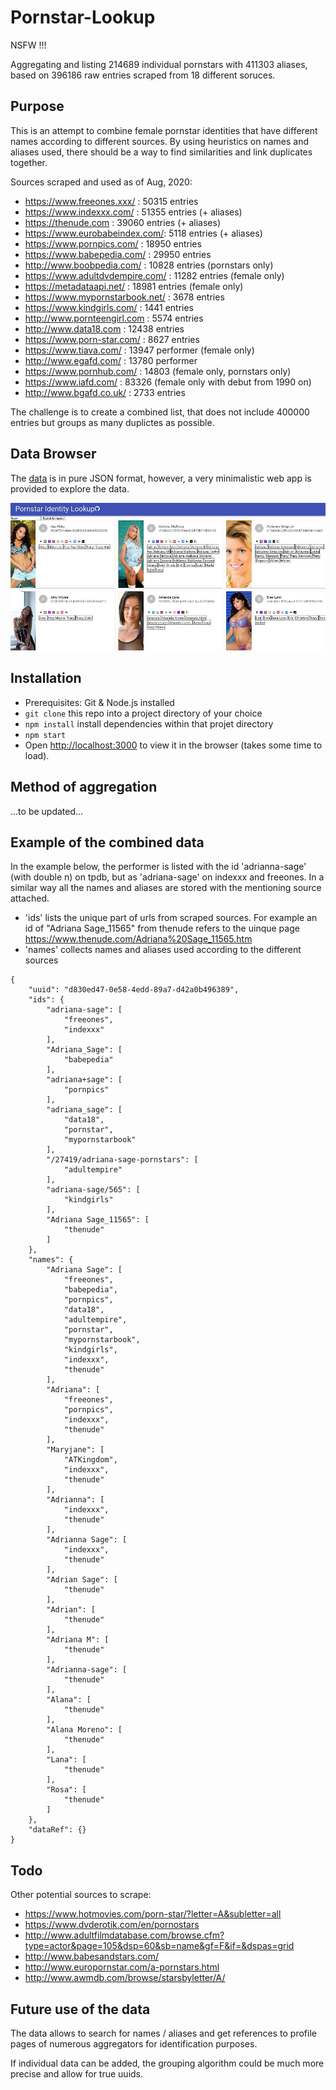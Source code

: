# Pornstar-Lookup

NSFW !!!

Aggregating and listing 214689 individual pornstars with 411303 aliases, based on 396186 raw entries scraped from 18 different soruces.

## Purpose
This is an attempt to combine female pornstar identities that have different names according to different sources. By using heuristics on names and aliases used, there should be a way to find similarities and link duplicates together.

Sources scraped and used as of Aug, 2020:
- https://www.freeones.xxx/ : 50315 entries
- https://www.indexxx.com/ : 51355 entries (+ aliases)
- https://thenude.com : 39060 entries (+ aliases)
- https://www.eurobabeindex.com/: 5118 entries (+ aliases)
- https://www.pornpics.com/ : 18950 entries
- https://www.babepedia.com/ : 29950 entries
- http://www.boobpedia.com/ : 10828 entries (pornstars only)
- https://www.adultdvdempire.com/ : 11282 entries (female only)
- https://metadataapi.net/ : 18981 entries (female only)
- https://www.mypornstarbook.net/ : 3678 entries
- https://www.kindgirls.com/ : 1441 entries
- http://www.pornteengirl.com : 5574 entries
- http://www.data18.com : 12438 entries
- https://www.porn-star.com/ : 8627 entries
- https://www.tiava.com/ : 13947 performer (female only)
- http://www.egafd.com/ : 13780 performer
- https://www.pornhub.com/ : 14803 (female only, pornstars only)
- https://www.iafd.com/ : 83326 (female only with debut from 1990 on)
- http://www.bgafd.co.uk/ : 2733 entries

The challenge is to create a combined list, that does not include 400000 entries but groups as many duplictes as possible.

## Data Browser
The [data](/src/data/Pornstars.combined.json) is in pure JSON format, however, a very minimalistic web app is provided to explore the data.

![screenshot](/public/screenshot.jpg)

## Installation
- Prerequisites: Git & Node.js installed
- `git clone` this repo into a project directory of your choice
- `npm install` install dependencies within that projet directory
- `npm start`
- Open [http://localhost:3000](http://localhost:3000) to view it in the browser (takes some time to load).

## Method of aggregation
...to be updated...

## Example of the combined data
In the example below, the performer is listed with the id 'adrianna-sage' (with double n) on tpdb, but as 'adriana-sage' on indexxx and freeones. In a similar way all the names and aliases are stored with the mentioning source attached. 

- 'ids' lists the unique part of urls from scraped sources. For example an id of "Adriana Sage_11565" from thenude refers to the uinque page https://www.thenude.com/Adriana%20Sage_11565.htm
- 'names' collects names and aliases used according to the different sources

```
{
	"uuid": "d830ed47-0e58-4edd-89a7-d42a0b496389",
	"ids": {
		"adriana-sage": [
			"freeones",
			"indexxx"
		],
		"Adriana_Sage": [
			"babepedia"
		],
		"adriana+sage": [
			"pornpics"
		],
		"adriana_sage": [
			"data18",
			"pornstar",
			"mypornstarbook"
		],
		"/27419/adriana-sage-pornstars": [
			"adultempire"
		],
		"adriana-sage/565": [
			"kindgirls"
		],
		"Adriana Sage_11565": [
			"thenude"
		]
	},
	"names": {
		"Adriana Sage": [
			"freeones",
			"babepedia",
			"pornpics",
			"data18",
			"adultempire",
			"pornstar",
			"mypornstarbook",
			"kindgirls",
			"indexxx",
			"thenude"
		],
		"Adriana": [
			"freeones",
			"pornpics",
			"indexxx",
			"thenude"
		],
		"Maryjane": [
			"ATKingdom",
			"indexxx",
			"thenude"
		],
		"Adrianna": [
			"indexxx",
			"thenude"
		],
		"Adrianna Sage": [
			"indexxx",
			"thenude"
		],
		"Adrian Sage": [
			"thenude"
		],
		"Adrian": [
			"thenude"
		],
		"Adriana M": [
			"thenude"
		],
		"Adrianna-sage": [
			"thenude"
		],
		"Alana": [
			"thenude"
		],
		"Alana Moreno": [
			"thenude"
		],
		"Lana": [
			"thenude"
		],
		"Rosa": [
			"thenude"
		]
	},
	"dataRef": {}
}
```

## Todo

Other potential sources to scrape:
- https://www.hotmovies.com/porn-star/?letter=A&subletter=all
- https://www.dvderotik.com/en/pornostars
- http://www.adultfilmdatabase.com/browse.cfm?type=actor&page=105&dsp=60&sb=name&gf=F&if=&dspas=grid
- http://www.babesandstars.com/
- http://www.europornstar.com/a-pornstars.html
- http://www.awmdb.com/browse/starsbyletter/A/

## Future use of the data
The data allows to search for names / aliases and get references to profile pages of numerous aggregators for identification purposes.

If individual data can be added, the grouping algorithm could be much more precise and allow for true uuids.

